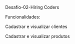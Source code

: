 Desafio-02-Hiring Coders

Funcionalidades:

Cadastrar e visualizar clientes

Cadastrar e visualizar produtos
